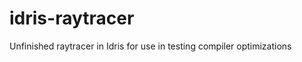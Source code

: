 idris-raytracer
===============

Unfinished raytracer in Idris for use in testing compiler optimizations
